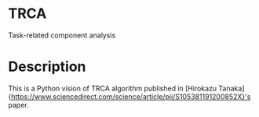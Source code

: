 # TRCA
Task-related component analysis

# Description
This is a Python vision of TRCA algorithm published in [Hirokazu Tanaka]{https://www.sciencedirect.com/science/article/pii/S105381191200852X}'s paper.